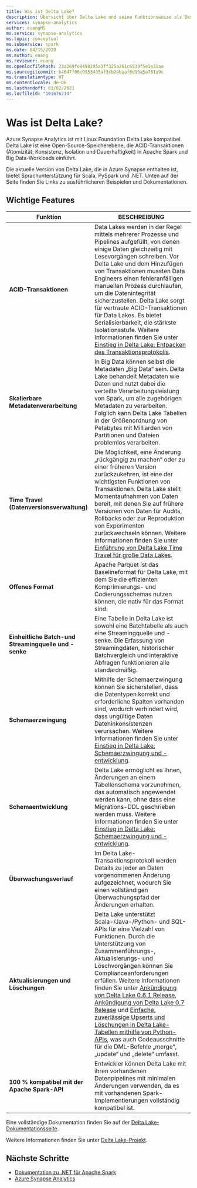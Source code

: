 ```yaml
---
title: Was ist Delta Lake?
description: Übersicht über Delta Lake und seine Funktionsweise als Bestandteil von Azure Synapse Analytics
services: synapse-analytics
author: euangMS
ms.service: synapse-analytics
ms.topic: conceptual
ms.subservice: spark
ms.date: 04/15/2020
ms.author: euang
ms.reviewer: euang
ms.openlocfilehash: 23a269fe9498295a3ff325a261c6539f5e1e31aa
ms.sourcegitcommit: b4647f06c0953435af3cb24baaf6d15a5a761a9c
ms.translationtype: HT
ms.contentlocale: de-DE
ms.lasthandoff: 03/02/2021
ms.locfileid: "101676214"
---
```

# <a name="what-is-delta-lake"></a>Was ist Delta Lake?

Azure Synapse Analytics ist mit Linux Foundation Delta Lake kompatibel. Delta Lake ist eine Open-Source-Speicherebene, die ACID-Transaktionen (Atomizität, Konsistenz, Isolation und Dauerhaftigkeit) in Apache Spark und Big Data-Workloads einführt.

Die aktuelle Version von Delta Lake, die in Azure Synapse enthalten ist, bietet Sprachunterstützung für Scala, PySpark und .NET. Unten auf der Seite finden Sie Links zu ausführlicheren Beispielen und Dokumentationen.

## <a name="key-features"></a>Wichtige Features

| Funktion | BESCHREIBUNG |
| --- | --- |
| **ACID-Transaktionen** | Data Lakes werden in der Regel mittels mehrerer Prozesse und Pipelines aufgefüllt, von denen einige Daten gleichzeitig mit Lesevorgängen schreiben. Vor Delta Lake und dem Hinzufügen von Transaktionen mussten Data Engineers einen fehleranfälligen manuellen Prozess durchlaufen, um die Datenintegrität sicherzustellen. Delta Lake sorgt für vertraute ACID-Transaktionen für Data Lakes. Es bietet Serialisierbarkeit, die stärkste Isolationsstufe. Weitere Informationen finden Sie unter [Einstieg in Delta Lake: Entpacken des Transaktionsprotokolls](https://databricks.com/blog/2019/08/21/diving-into-delta-lake-unpacking-the-transaction-log.html).|
| **Skalierbare Metadatenverarbeitung** | In Big Data können selbst die Metadaten „Big Data“ sein. Delta Lake behandelt Metadaten wie Daten und nutzt dabei die verteilte Verarbeitungsleistung von Spark, um alle zugehörigen Metadaten zu verarbeiten. Folglich kann Delta Lake Tabellen in der Größenordnung von Petabytes mit Milliarden von Partitionen und Dateien problemlos verarbeiten. |
| **Time Travel (Datenversionsverwaltung)** | Die Möglichkeit, eine Änderung „rückgängig zu machen“ oder zu einer früheren Version zurückzukehren, ist eine der wichtigsten Funktionen von Transaktionen. Delta Lake stellt Momentaufnahmen von Daten bereit, mit denen Sie auf frühere Versionen von Daten für Audits, Rollbacks oder zur Reproduktion von Experimenten zurückwechseln können. Weitere Informationen finden Sie unter [Einführung von Delta Lake Time Travel für große Data Lakes](https://databricks.com/blog/2019/02/04/introducing-delta-time-travel-for-large-scale-data-lakes.html). |
| **Offenes Format** | Apache Parquet ist das Baselineformat für Delta Lake, mit dem Sie die effizienten Komprimierungs- und Codierungsschemas nutzen können, die nativ für das Format sind. |
| **Einheitliche Batch-und Streamingquelle und -senke** | Eine Tabelle in Delta Lake ist sowohl eine Batchtabelle als auch eine Streamingquelle und -senke. Die Erfassung von Streamingdaten, historischer Batchvergleich und interaktive Abfragen funktionieren alle standardmäßig. |
| **Schemaerzwingung** | Mithilfe der Schemaerzwingung können Sie sicherstellen, dass die Datentypen korrekt und erforderliche Spalten vorhanden sind, wodurch verhindert wird, dass ungültige Daten Dateninkonsistenzen verursachen. Weitere Informationen finden Sie unter [Einstieg in Delta Lake: Schemaerzwingung und -entwicklung](https://databricks.com/blog/2019/09/24/diving-into-delta-lake-schema-enforcement-evolution.html). |
| **Schemaentwicklung** | Delta Lake ermöglicht es Ihnen, Änderungen an einem Tabellenschema vorzunehmen, das automatisch angewendet werden kann, ohne dass eine Migrations-DDL geschrieben werden muss. Weitere Informationen finden Sie unter [Einstieg in Delta Lake: Schemaerzwingung und -entwicklung](https://databricks.com/blog/2019/09/24/diving-into-delta-lake-schema-enforcement-evolution.html). |
| **Überwachungsverlauf** | Im Delta Lake-Transaktionsprotokoll werden Details zu jeder an Daten vorgenommenen Änderung aufgezeichnet, wodurch Sie einen vollständigen Überwachungspfad der Änderungen erhalten. |
| **Aktualisierungen und Löschungen** | Delta Lake unterstützt Scala-/Java-/Python- und SQL-APIs für eine Vielzahl von Funktionen. Durch die Unterstützung von Zusammenführungs-, Aktualisierungs- und Löschvorgängen können Sie Complianceanforderungen erfüllen. Weitere Informationen finden Sie unter [Ankündigung von Delta Lake 0.6.1 Release](https://delta.io/news/delta-lake-0-6-1-released/), [Ankündigung von Delta Lake 0.7 Release](https://delta.io/news/delta-lake-0-7-0-released/) und [Einfache, zuverlässige Upserts und Löschungen in Delta Lake-Tabellen mithilfe von Python-APIs](https://databricks.com/blog/2019/10/03/simple-reliable-upserts-and-deletes-on-delta-lake-tables-using-python-apis.html), was auch Codeausschnitte für die DML-Befehle „merge“, „update“ und „delete“ umfasst. |
| **100 % kompatibel mit der Apache Spark-API** | Entwickler können Delta Lake mit ihren vorhandenen Datenpipelines mit minimalen Änderungen verwenden, da es mit vorhandenen Spark-Implementierungen vollständig kompatibel ist. |

Eine vollständige Dokumentation finden Sie auf der [Delta Lake-Dokumentationsseite](https://docs.delta.io/latest/delta-intro.html).

Weitere Informationen finden Sie unter [Delta Lake-Projekt](https://github.com/delta-io/delta).

## <a name="next-steps"></a>Nächste Schritte

- [Dokumentation zu .NET für Apache Spark](/dotnet/spark)
- [Azure Synapse Analytics](../index.yml)